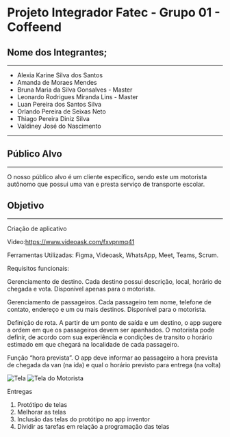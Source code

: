 # __Projeto Integrador Fatec - Grupo 01 - Coffeend__

## __Nome dos Integrantes;__

***
* Alexia Karine Silva dos Santos
* Amanda de Moraes Mendes
* Bruna Maria da Silva Gonsalves - Master
* Leonardo Rodrigues Miranda Lins - Master
* Luan Pereira dos Santos Silva
* Orlando Pereira de Seixas Neto
* Thiago Pereira Diniz Silva
* Valdiney José do Nascimento
***

## __Público Alvo__
***
O nosso público alvo é um cliente específico, sendo este um motorista autônomo que possui uma van e presta serviço de transporte escolar.

## **Objetivo**
***
Criação de aplicativo

Video:https://www.videoask.com/fxvpnmq41

Ferramentas Utilizadas:
Figma, Videoask, WhatsApp, Meet, Teams, Scrum.

Requisitos funcionais:

Gerenciamento de destino. Cada destino possui descrição, local, horário de chegada e vota. Disponível apenas para o motorista.

Gerenciamento de passageiros. Cada passageiro tem nome, telefone de contato, endereço e um ou mais destinos. Disponível para o motorista.

Definição de rota. A partir de um ponto de saída e um destino, o app sugere a ordem em que os passageiros devem ser apanhados. O motorista pode definir, de acordo com sua experiência e condições de transito o horário estimado em que chegará na localidade de cada passageiro.

Função “hora prevista”. O app deve informar ao passageiro a hora prevista de chegada da van (na ida) e qual o horário previsto para entrega (na volta)

![Tela](https://www.figma.com/file/lSS3WnJYCSgczRPijLtzSp/prototipo?node-id=34%3A386)
![Tela do Motorista](https://1drv.ms/u/s!AoHv-G1m-uZHgXn1wBzzT6bYHdsy?e=GX7LYw)

Entregas

1. Protótipo de telas 
2. Melhorar as telas 
3. Inclusão das telas do protótipo no app inventor 
4. Dividir as tarefas em relação a programação das telas
